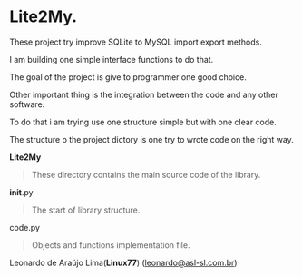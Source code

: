 # Lite2My.





These project try improve SQLite to MySQL import export methods.

I am building one simple interface functions to do that.

The goal of the project is give to programmer one good choice.

Other important thing is the integration between the code and any other software.

To do that i am trying use one structure simple but with one clear code.

The structure o the project dictory is one try to wrote code on the right way.




**Lite2My**

> These directory contains the main source code of the library.

__init__.py

> The start of library structure.

code.py

> Objects and functions implementation file.




Leonardo de Araújo Lima(**Linux77**)
                (leonardo@asl-sl.com.br)
                
